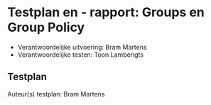 # Testplan en - rapport: Groups en Group Policy
* Verantwoordelijke uitvoering: Bram Martens
* Verantwoordelijke testen: Toon Lamberigts

## Testplan

Auteur(s) testplan: Bram Martens


